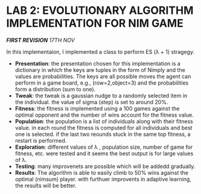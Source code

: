 LAB 2: EVOLUTIONARY ALGORITHM IMPLEMENTATION FOR NIM GAME
=========================================================
***FIRST REVISION*** 
*17TH NOV*

In this implementaion, I implemented a class to perform ES (&lambda; + 1) stragegy. 

- **Presentation**: the presentation chosen for this implementation is a dictionary in which the keys are tuples in the form of Nimply and the values are probabilities. The keys are all possible moves the agent can perform in a game board, e.g., (row=2,object=3) and the probabilities form a distribution (sum to one).
- **Tweak**: the tweak is a gaussian nudge to a randomly selected item in the individual. the value of sigma (step) is set to around 20%. 
- **Fitness**: the fitness is implemented using a 100 games against the optimal opponent and the number of wins account for the fitness value.
- **Population**: the population is a list of individuals along with their fitness value. in each round the fitness is computed for all individuals and best one is selected. if the last two reounds stuck in the same top fitness, a restart is performed.
- **Exploration**: different values of &lambda; , population size, number of game for fitness, etc. were tested and it seems the best output is for large values of &lambda;. 
- **Testing**: many improvenets are possible which will be addedd gradually.
- **Results**: The algorithm is able to easily climb to 50% wins against the optimal (nimsum) player. with furthuer improvents in adaptive learning, the results will be better.
